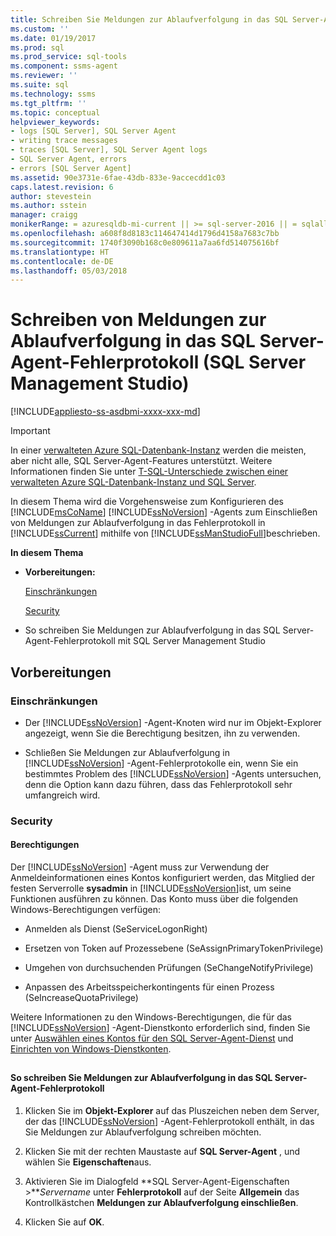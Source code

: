 ```yaml
---
title: Schreiben Sie Meldungen zur Ablaufverfolgung in das SQL Server-Agent-Fehlerprotokoll | Microsoft-Dokumentation
ms.custom: ''
ms.date: 01/19/2017
ms.prod: sql
ms.prod_service: sql-tools
ms.component: ssms-agent
ms.reviewer: ''
ms.suite: sql
ms.technology: ssms
ms.tgt_pltfrm: ''
ms.topic: conceptual
helpviewer_keywords:
- logs [SQL Server], SQL Server Agent
- writing trace messages
- traces [SQL Server], SQL Server Agent logs
- SQL Server Agent, errors
- errors [SQL Server Agent]
ms.assetid: 90e3731e-6fae-43db-833e-9accecdd1c03
caps.latest.revision: 6
author: stevestein
ms.author: sstein
manager: craigg
monikerRange: = azuresqldb-mi-current || >= sql-server-2016 || = sqlallproducts-allversions
ms.openlocfilehash: a608f8d8183c114647414d1796d4158a7683c7bb
ms.sourcegitcommit: 1740f3090b168c0e809611a7aa6fd514075616bf
ms.translationtype: HT
ms.contentlocale: de-DE
ms.lasthandoff: 05/03/2018
---
```

# <a name="write-execution-trace-messages-to-the-sql-server-agent-error-log-sql-server-management-studio"></a>Schreiben von Meldungen zur Ablaufverfolgung in das SQL Server-Agent-Fehlerprotokoll (SQL Server Management Studio)
[!INCLUDE[appliesto-ss-asdbmi-xxxx-xxx-md](../../includes/appliesto-ss-asdbmi-xxxx-xxx-md.md)]

> [!IMPORTANT]  
> In einer [verwalteten Azure SQL-Datenbank-Instanz](https://docs.microsoft.com/azure/sql-database/sql-database-managed-instance) werden die meisten, aber nicht alle, SQL Server-Agent-Features unterstützt. Weitere Informationen finden Sie unter [T-SQL-Unterschiede zwischen einer verwalteten Azure SQL-Datenbank-Instanz und SQL Server](https://docs.microsoft.com/azure/sql-database/sql-database-managed-instance-transact-sql-information#sql-server-agent).

In diesem Thema wird die Vorgehensweise zum Konfigurieren des [!INCLUDE[msCoName](../../includes/msconame_md.md)] [!INCLUDE[ssNoVersion](../../includes/ssnoversion_md.md)] -Agents zum Einschließen von Meldungen zur Ablaufverfolgung in das Fehlerprotokoll in [!INCLUDE[ssCurrent](../../includes/sscurrent_md.md)] mithilfe von [!INCLUDE[ssManStudioFull](../../includes/ssmanstudiofull_md.md)]beschrieben.  
  
**In diesem Thema**  
  
-   **Vorbereitungen:**  
  
    [Einschränkungen](#Restrictions)  
  
    [Security](#Security)  
  
-   So schreiben Sie Meldungen zur Ablaufverfolgung in das SQL Server-Agent-Fehlerprotokoll mit SQL Server Management Studio  
  
## <a name="BeforeYouBegin"></a>Vorbereitungen  
  
### <a name="Restrictions"></a>Einschränkungen  
  
-   Der [!INCLUDE[ssNoVersion](../../includes/ssnoversion_md.md)] -Agent-Knoten wird nur im Objekt-Explorer angezeigt, wenn Sie die Berechtigung besitzen, ihn zu verwenden.  
  
-   Schließen Sie Meldungen zur Ablaufverfolgung in [!INCLUDE[ssNoVersion](../../includes/ssnoversion_md.md)] -Agent-Fehlerprotokolle ein, wenn Sie ein bestimmtes Problem des [!INCLUDE[ssNoVersion](../../includes/ssnoversion_md.md)] -Agents untersuchen, denn die Option kann dazu führen, dass das Fehlerprotokoll sehr umfangreich wird.  
  
### <a name="Security"></a>Security  
  
#### <a name="Permissions"></a>Berechtigungen  
Der [!INCLUDE[ssNoVersion](../../includes/ssnoversion_md.md)] -Agent muss zur Verwendung der Anmeldeinformationen eines Kontos konfiguriert werden, das Mitglied der festen Serverrolle **sysadmin** in [!INCLUDE[ssNoVersion](../../includes/ssnoversion_md.md)]ist, um seine Funktionen ausführen zu können. Das Konto muss über die folgenden Windows-Berechtigungen verfügen:  
  
-   Anmelden als Dienst (SeServiceLogonRight)  
  
-   Ersetzen von Token auf Prozessebene (SeAssignPrimaryTokenPrivilege)  
  
-   Umgehen von durchsuchenden Prüfungen (SeChangeNotifyPrivilege)  
  
-   Anpassen des Arbeitsspeicherkontingents für einen Prozess (SeIncreaseQuotaPrivilege)  
  
Weitere Informationen zu den Windows-Berechtigungen, die für das [!INCLUDE[ssNoVersion](../../includes/ssnoversion_md.md)] -Agent-Dienstkonto erforderlich sind, finden Sie unter [Auswählen eines Kontos für den SQL Server-Agent-Dienst](../../ssms/agent/select-an-account-for-the-sql-server-agent-service.md) und [Einrichten von Windows-Dienstkonten](http://msdn.microsoft.com/en-us/309b9dac-0b3a-4617-85ef-c4519ce9d014).  
  
## <a name="SSMSProcedure"></a>  
#### <a name="to-write-execution-trace-messages-to-the-sql-server-agent-error-log"></a>So schreiben Sie Meldungen zur Ablaufverfolgung in das SQL Server-Agent-Fehlerprotokoll  
  
1.  Klicken Sie im **Objekt-Explorer** auf das Pluszeichen neben dem Server, der das [!INCLUDE[ssNoVersion](../../includes/ssnoversion_md.md)] -Agent-Fehlerprotokoll enthält, in das Sie Meldungen zur Ablaufverfolgung schreiben möchten.  
  
2.  Klicken Sie mit der rechten Maustaste auf **SQL Server-Agent** , und wählen Sie **Eigenschaften**aus.  
  
3.  Aktivieren Sie im Dialogfeld **SQL Server-Agent-Eigenschaften >***Servername* unter **Fehlerprotokoll** auf der Seite **Allgemein** das Kontrollkästchen **Meldungen zur Ablaufverfolgung einschließen**.  
  
4.  Klicken Sie auf **OK**.  
  
